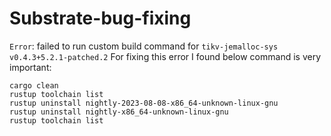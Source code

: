 # Substrate-bug-fixing

`Error`: failed to run custom build command for `tikv-jemalloc-sys v0.4.3+5.2.1-patched.2` For fixing this error I found below command is very important:

```
cargo clean
rustup toolchain list
rustup uninstall nightly-2023-08-08-x86_64-unknown-linux-gnu
rustup uninstall nightly-x86_64-unknown-linux-gnu
rustup toolchain list
```
